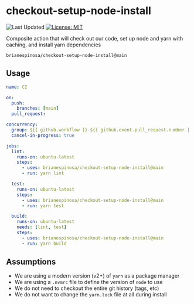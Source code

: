 # checkout-setup-node-install

![Last Updated](https://img.shields.io/github/last-commit/brianespinosa/checkout-setup-node-install?label=Last%20Updated&cacheSeconds=120)
[![License: MIT](https://img.shields.io/badge/License-MIT-blue.svg)](https://opensource.org/licenses/MIT)

Composite action that will check out our code, set up node and yarn with caching, and install yarn dependencies

```
brianespinosa/checkout-setup-node-install@main
```

## Usage

```yaml ci.yml
name: CI

on:
  push:
    branches: [main]
  pull_request:

concurrency:
  group: ${{ github.workflow }}-${{ github.event.pull_request.number || github.ref }}
  cancel-in-progress: true

jobs:
  lint:
    runs-on: ubuntu-latest
    steps:
      - uses: brianespinosa/checkout-setup-node-install@main
      - run: yarn lint

  test:
    runs-on: ubuntu-latest
    steps:
      - uses: brianespinosa/checkout-setup-node-install@main
      - run: yarn test

  build:
    runs-on: ubuntu-latest
    needs: [lint, test]
    steps:
      - uses: brianespinosa/checkout-setup-node-install@main
      - run: yarn build
```

## Assumptions

- We are using a modern version (v2+) of `yarn` as a package manager
- We are using a `.nvmrc` file to define the version of `node` to use
- We do not need to checkout the entire git history (tags, etc)
- We do not want to change the `yarn.lock` file at all during install